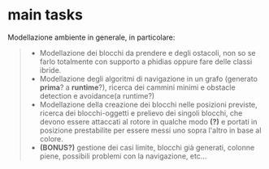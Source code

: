 # main tasks
Modellazione ambiente in generale, in particolare:
> - Modellazione dei blocchi da prendere e degli ostacoli, non so se farlo totalmente con supporto a phidias oppure fare delle classi ibride.
> - Modellazione degli algoritmi di navigazione in un grafo (generato **prima**? a **runtime**?), ricerca dei cammini minimi e obstacle detection e avoidance(a runtime?)
> - Modellazione della creazione dei blocchi nelle posizioni previste, ricerca dei blocchi-oggetti e prelievo dei singoli blocchi, che devono essere attaccati al rotore in qualche modo **(?)** e portati in posizione prestabilite per essere messi uno sopra l'altro in base al colore.
> - **(BONUS?)** gestione dei casi limite, blocchi già generati, colonne piene, possibili problemi con la navigazione, etc...